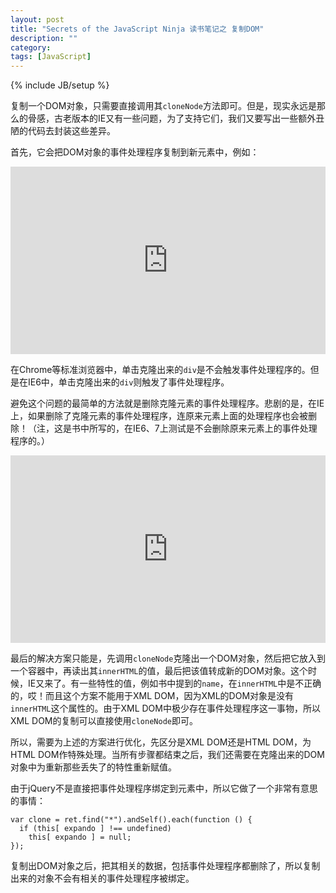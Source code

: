 ```yaml
---
layout: post
title: "Secrets of the JavaScript Ninja 读书笔记之 复制DOM"
description: ""
category: 
tags: [JavaScript]
---
```

{% include JB/setup %}

复制一个DOM对象，只需要直接调用其`cloneNode`方法即可。但是，现实永远是那么的骨感，古老版本的IE又有一些问题，为了支持它们，我们又要写出一些额外丑陋的代码去封装这些差异。

首先，它会把DOM对象的事件处理程序复制到新元素中，例如：

<iframe width="100%" height="300" src="http://jsfiddle.net/KaY7s/embedded/js,html,result/" allowfullscreen="allowfullscreen" frameborder="0"> </iframe>

在Chrome等标准浏览器中，单击克隆出来的`div`是不会触发事件处理程序的。但是在IE6中，单击克隆出来的`div`则触发了事件处理程序。

避免这个问题的最简单的方法就是删除克隆元素的事件处理程序。悲剧的是，在IE上，如果删除了克隆元素的事件处理程序，连原来元素上面的处理程序也会被删除！（注，这是书中所写的，在IE6、7上测试是不会删除原来元素上的事件处理程序的。）

<iframe width="100%" height="300" src="http://jsfiddle.net/HRwHE/2/embedded/js,html,result/" allowfullscreen="allowfullscreen" frameborder="0"> </iframe>

最后的解决方案只能是，先调用`cloneNode`克隆出一个DOM对象，然后把它放入到一个容器中，再读出其`innerHTML`的值，最后把该值转成新的DOM对象。这个时候，IE又来了。有一些特性的值，例如书中提到的`name`，在`innerHTML`中是不正确的，哎！而且这个方案不能用于XML DOM，因为XML的DOM对象是没有`innerHTML`这个属性的。由于XML DOM中极少存在事件处理程序这一事物，所以XML DOM的复制可以直接使用`cloneNode`即可。

所以，需要为上述的方案进行优化，先区分是XML DOM还是HTML DOM，为HTML DOM作特殊处理。当所有步骤都结束之后，我们还需要在克隆出来的DOM对象中为重新那些丢失了的特性重新赋值。

由于jQuery不是直接把事件处理程序绑定到元素中，所以它做了一个非常有意思的事情：

    var clone = ret.find("*").andSelf().each(function () {
      if (this[ expando ] !== undefined)
        this[ expando ] = null;
    });

复制出DOM对象之后，把其相关的数据，包括事件处理程序都删除了，所以复制出来的对象不会有相关的事件处理程序被绑定。
